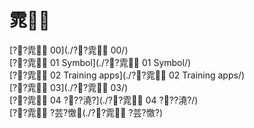 ﻿---
layout: default
---

# 雿

[??雿 00](./??雿 00/)  
[??雿 01 Symbol](./??雿 01 Symbol/)  
[??雿 02 Training apps](./??雿 02 Training apps/)  
[??雿 03](./??雿 03/)  
[??雿 04 ???澆?](./??雿 04 ???澆?/)  
[??雿 ?芸?憿(./??雿 ?芸?憿?)  
